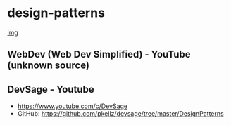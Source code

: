 # design-patterns
[img](https://miro.medium.com/max/4800/1*WGaKti_VLbb4_bBZQkm_sA.jpeg)

## WebDev (Web Dev Simplified) - YouTube (unknown source)

## DevSage - Youtube
- https://www.youtube.com/c/DevSage
- GitHub: https://github.com/pkellz/devsage/tree/master/DesignPatterns